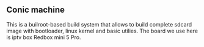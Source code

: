 ## Conic machine

This is a builroot-based build system that allows to build complete sdcard image with bootloader, linux kernel and basic utilies. The board we use here is iptv box Redbox mini 5 Pro.
